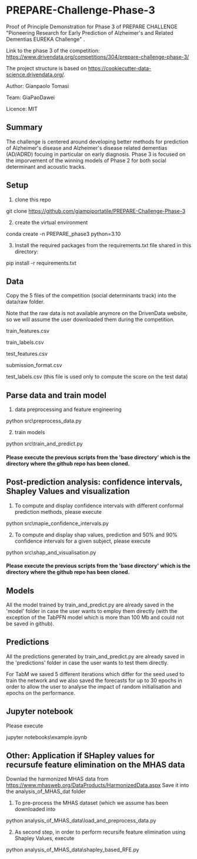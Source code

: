 # PREPARE-Challenge-Phase-3
Proof of Principle Demonstration for Phase 3 of PREPARE CHALLENGE  "Pioneering Research for Early Prediction of Alzheimer's and Related Dementias EUREKA Challenge" .

Link to the phase 3 of the competition: https://www.drivendata.org/competitions/304/prepare-challenge-phase-3/

The project structure is based on https://cookiecutter-data-science.drivendata.org/.

Author: Gianpaolo Tomasi

Team: GiaPaoDawei

Licence: MIT


## Summary
The challenge is centered around developing better methods for prediction of Alzheimer's disease and Alzheimer's disease related dementias (AD/ADRD) focuing in particular on early diagnosis. 
Phase 3 is focused on the imporvement of the winning models of Phase 2 for both social determinant and acoustic tracks.


## Setup

1) clone this repo
   
git clone https://github.com/giampiportatile/PREPARE-Challenge-Phase-3
   
2) create the virtual environment

conda create -n PREPARE_phase3 python=3.10

3) Install the required packages from the requirements.txt file shared in this directory:

pip install -r requirements.txt


## Data
Copy the 5 files of the competition (social determinants track) into the data/raw folder.

Note that the raw data is not available anymore on the DrivenData website, so we will assume the user downloaded them during the competition.

train_features.csv

train_labels.csv

test_features.csv

submission_format.csv

test_labels.csv (this file is used only to compute the score on the test data)


## Parse data and train model 

1) data preprocessing and feature engineering
   
python src\preprocess_data.py

2) train models

python src\train_and_predict.py

#### Please execute the previous scripts from the 'base directory' which is the directory where the github repo has been cloned.

## Post-prediction analysis: confidence intervals, Shapley Values and visualization
1) To compute and display confidence intervals with different conformal prediction methods, please execute

python src\mapie_confidence_intervals.py

2) To compute and display shap values, prediction and 50% and 90% confidence intervals for a given subject, please execute

python src\shap_and_visualisation.py


#### Please execute the previous scripts from the 'base directory' which is the directory where the github repo has been cloned.

## Models
All the model trained by train_and_predict.py are already saved in the 'model' folder in case the user wants to employ them directly (with the exception of the TabPFN model which is more than 100 Mb and could not be saved in github).

## Predictions
All the predictions generated by train_and_predict.py are already saved in the 'predictions' folder in case the user wants to test them directly. 

For TabM we saved 5 different iterations which differ for the seed used to train the network and we also saved the forecasts for up to 30 epochs
in order to allow the user to analyse the impact of random initialisation and epochs on the performance.

## Jupyter notebook

Please execute

jupyter notebooks\example.ipynb


## Other: Application if SHapley values for recursufe feature elimination on the MHAS data

Downlad the harmonized MHAS data from https://www.mhasweb.org/DataProducts/HarmonizedData.aspx
Save it into the analysis_of_MHAS_dat folder

1) To pre-process the MHAS dataset (which we assume has been downloaded into

python analysis_of_MHAS_data\load_and_preprocess_data.py

2) As second step, in order to perform recursife feature elimination using Shapley Values, execute

python analysis_of_MHAS_data\shapley_based_RFE.py
   




